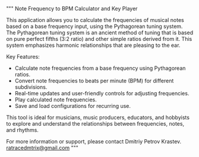 """
Note Frequency to BPM Calculator and Key Player

This application allows you to calculate the frequencies of musical notes based on a base frequency input, using the Pythagorean tuning system. 
The Pythagorean tuning system is an ancient method of tuning that is based on pure perfect fifths (3:2 ratio) and other simple ratios derived from it. 
This system emphasizes harmonic relationships that are pleasing to the ear.

Key Features:
- Calculate note frequencies from a base frequency using Pythagorean ratios.
- Convert note frequencies to beats per minute (BPM) for different subdivisions.
- Real-time updates and user-friendly controls for adjusting frequencies.
- Play calculated note frequencies.
- Save and load configurations for recurring use.

This tool is ideal for musicians, music producers, educators, and hobbyists to explore and understand the relationships between frequencies, notes, and rhythms.

For more information or support, please contact Dmitriy Petrov Krastev.
ratracedmtrix@gmail.com
"""
